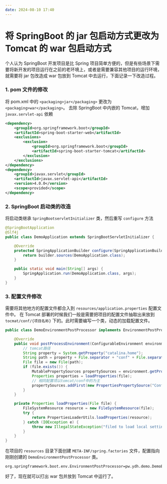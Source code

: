 ```yaml
---
date: 2024-08-10 17:40
---
```


# 将 SpringBoot 的 jar 包启动方式更改为 Tomcat 的 war 包启动方式

个人认为 SpringBoot 开发项目是比 Spring 项目简单方便的，但是有些场景下需要将新开发的项目运行在之前的老环境上，或者是需要兼容其他项目的运行环境，就需要将 jar 包改造成 war 包放到 Tomcat 中去运行，下面记录一下改造过程。

### 1. pom 文件的修改
将 pom.xml 中的 `<packaging>jar</packaging>` 更改为 `<packaging>war</packaging>`。
去除 SpringBoot 中内嵌的 Tomcat，增加 `javax.servlet-api` 依赖
```xml
<dependency>
	<groupId>org.springframework.boot</groupId>
	<artifactId>spring-boot-starter-web</artifactId>
	<exclusions>
		<exclusion>
			<groupId>org.springframework.boot</groupId>
			<artifactId>spring-boot-starter-tomcat</artifactId>
		</exclusion>
	</exclusions>
</dependency>
<dependency>
	<groupId>javax.servlet</groupId>
	<artifactId>javax.servlet-api</artifactId>
	<version>4.0.0</version>
	<scope>provided</scope>
</dependency>
```

### 2. SpringBoot 启动类的改造
将启动类继承 `SpringBootservletInitializer` 类，然后重写 `configure` 方法
```java
@SpringBootApplication
@Slf4j
public class DemoApplication extends SpringBootServletInitializer {

    @Override
    protected SpringApplicationBuilder configure(SpringApplicationBuilder builder) {
        return builder.sources(DemoApplication.class);
    }

    public static void main(String[] args) {
        SpringApplication.run(DemoApplication.class, args);
    }
}
```

### 3. 配置文件修改
需要将其他地方的配置文件都合入到 `resources/application.properties` 配置文件中。
在 Tomcat 部署的时候我们一般是需要把项目的配置文件抽取出来放到 `tocmat/conf/{项目名称}` 下的。此时需要编写一个类，动态的加载配置文件。
```java
public class DemoEnvironmentPostProcessor implements EnvironmentPostProcessor {

    @Override
    public void postProcessEnvironment(ConfigurableEnvironment environment, SpringApplication application) {
        // tomcat路径
        String property = System.getProperty("catalina.home");
        String path = property + File.separator + "conf" + File.separator + "demo" + File.separator + "application.properties";
        File file = new File(path);
        if (file.exists()) {
            MutablePropertySources propertySources = environment.getPropertySources();
            Properties properties = loadProperties(file);
            // 相同配置项以tomcat/conf中的为主
            propertySources.addFirst(new PropertiesPropertySource("Config", properties));
        }
    }

    private Properties loadProperties(File file) {
        FileSystemResource resource = new FileSystemResource(file);
        try {
            return PropertiesLoaderUtils.loadProperties(resource);
        } catch (IOException e) {
            throw new IllegalStateException("filed to load local settings from " + file.getAbsolutePath(), e);
        }
    }
}
```

在项目的 `resources` 目录下面创建 `META-INF/spring.factories` 文件，配置指向刚刚创建的 `DemoEnvironmentPostProcessor` 类。
```properties
org.springframework.boot.env.EnvironmentPostProcessor=pw.ydh.demo.DemoEnvironmentPostProcessor
```

好了，现在就可以打出 war 包并放到 Tomcat 中运行了。